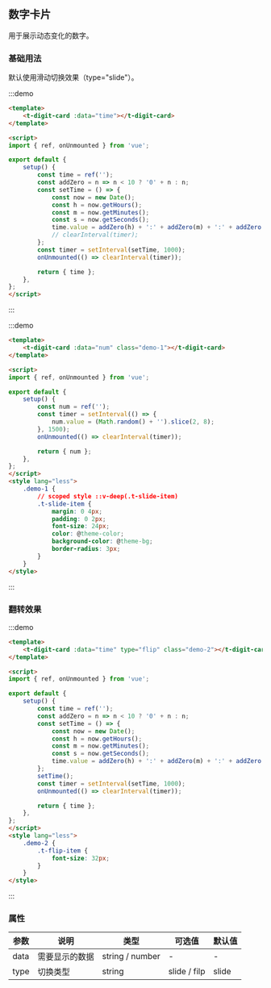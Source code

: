 ## 数字卡片

用于展示动态变化的数字。

### 基础用法

默认使用滑动切换效果（type="slide"）。

:::demo

```html
<template>
    <t-digit-card :data="time"></t-digit-card>
</template>

<script>
import { ref, onUnmounted } from 'vue';

export default {
    setup() {
        const time = ref('');
        const addZero = n => n < 10 ? '0' + n : n;
        const setTime = () => {
            const now = new Date();
            const h = now.getHours();
            const m = now.getMinutes();
            const s = now.getSeconds();
            time.value = addZero(h) + ':' + addZero(m) + ':' + addZero(s);
            // clearInterval(timer);
        };
        const timer = setInterval(setTime, 1000);
        onUnmounted(() => clearInterval(timer));

        return { time };
    },
};
</script>

```

:::

:::demo

```html
<template>
    <t-digit-card :data="num" class="demo-1"></t-digit-card>
</template>

<script>
import { ref, onUnmounted } from 'vue';

export default {
    setup() {
        const num = ref('');
        const timer = setInterval(() => {
            num.value = (Math.random() + '').slice(2, 8);
        }, 1500);
        onUnmounted(() => clearInterval(timer));

        return { num };
    },
};
</script>
<style lang="less">
    .demo-1 {
        // scoped style ::v-deep(.t-slide-item)
        .t-slide-item {
            margin: 0 4px;
            padding: 0 2px;
            font-size: 24px;
            color: @theme-color;
            background-color: @theme-bg;
            border-radius: 3px;
        }
    }
</style>

```

:::

### 翻转效果

:::demo

```html
<template>
    <t-digit-card :data="time" type="flip" class="demo-2"></t-digit-card>
</template>

<script>
import { ref, onUnmounted } from 'vue';

export default {
    setup() {
        const time = ref('');
        const addZero = n => n < 10 ? '0' + n : n;
        const setTime = () => {
            const now = new Date();
            const h = now.getHours();
            const m = now.getMinutes();
            const s = now.getSeconds();
            time.value = addZero(h) + ':' + addZero(m) + ':' + addZero(s);
        };
        setTime();
        const timer = setInterval(setTime, 1000);
        onUnmounted(() => clearInterval(timer));

        return { time };
    },
};
</script>
<style lang="less">
    .demo-2 {
        .t-flip-item {
            font-size: 32px;
        }
    }
</style>

```

:::

### 属性

| 参数 | 说明           | 类型            | 可选值       | 默认值 |
| ---- | -------------- | --------------- | ------------ | ------ |
| data | 需要显示的数据 | string / number | -            | -      |
| type | 切换类型       | string          | slide / filp | slide  |

